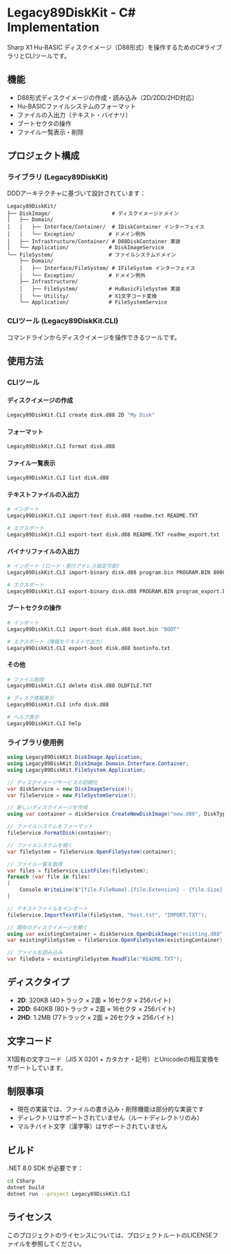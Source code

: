# Legacy89DiskKit - C# Implementation

Sharp X1 Hu-BASIC ディスクイメージ（D88形式）を操作するためのC#ライブラリとCLIツールです。

## 機能

- D88形式ディスクイメージの作成・読み込み（2D/2DD/2HD対応）
- Hu-BASICファイルシステムのフォーマット
- ファイルの入出力（テキスト・バイナリ）
- ブートセクタの操作
- ファイル一覧表示・削除

## プロジェクト構成

### ライブラリ (Legacy89DiskKit)

DDDアーキテクチャに基づいて設計されています：

```
Legacy89DiskKit/
├── DiskImage/                    # ディスクイメージドメイン
│   ├── Domain/
│   │   ├── Interface/Container/  # IDiskContainer インターフェイス
│   │   └── Exception/           # ドメイン例外
│   ├── Infrastructure/Container/ # D88DiskContainer 実装
│   └── Application/             # DiskImageService
└── FileSystem/                  # ファイルシステムドメイン
    ├── Domain/
    │   ├── Interface/FileSystem/ # IFileSystem インターフェイス
    │   └── Exception/           # ドメイン例外
    ├── Infrastructure/
    │   ├── FileSystem/          # HuBasicFileSystem 実装
    │   └── Utility/             # X1文字コード変換
    └── Application/             # FileSystemService
```

### CLIツール (Legacy89DiskKit.CLI)

コマンドラインからディスクイメージを操作できるツールです。

## 使用方法

### CLIツール

#### ディスクイメージの作成
```bash
Legacy89DiskKit.CLI create disk.d88 2D "My Disk"
```

#### フォーマット
```bash
Legacy89DiskKit.CLI format disk.d88
```

#### ファイル一覧表示
```bash
Legacy89DiskKit.CLI list disk.d88
```

#### テキストファイルの入出力
```bash
# インポート
Legacy89DiskKit.CLI import-text disk.d88 readme.txt README.TXT

# エクスポート
Legacy89DiskKit.CLI export-text disk.d88 README.TXT readme_export.txt
```

#### バイナリファイルの入出力
```bash
# インポート (ロード・実行アドレス指定可能)
Legacy89DiskKit.CLI import-binary disk.d88 program.bin PROGRAM.BIN 8000 8000

# エクスポート
Legacy89DiskKit.CLI export-binary disk.d88 PROGRAM.BIN program_export.bin
```

#### ブートセクタの操作
```bash
# インポート
Legacy89DiskKit.CLI import-boot disk.d88 boot.bin "BOOT"

# エクスポート（情報をテキストで出力）
Legacy89DiskKit.CLI export-boot disk.d88 bootinfo.txt
```

#### その他
```bash
# ファイル削除
Legacy89DiskKit.CLI delete disk.d88 OLDFILE.TXT

# ディスク情報表示
Legacy89DiskKit.CLI info disk.d88

# ヘルプ表示
Legacy89DiskKit.CLI help
```

### ライブラリ使用例

```csharp
using Legacy89DiskKit.DiskImage.Application;
using Legacy89DiskKit.DiskImage.Domain.Interface.Container;
using Legacy89DiskKit.FileSystem.Application;

// ディスクイメージサービスの初期化
var diskService = new DiskImageService();
var fileService = new FileSystemService();

// 新しいディスクイメージを作成
using var container = diskService.CreateNewDiskImage("new.d88", DiskType.TwoD, "NEW DISK");

// ファイルシステムをフォーマット
fileService.FormatDisk(container);

// ファイルシステムを開く
var fileSystem = fileService.OpenFileSystem(container);

// ファイル一覧を取得
var files = fileService.ListFiles(fileSystem);
foreach (var file in files)
{
    Console.WriteLine($"{file.FileName}.{file.Extension} - {file.Size} bytes");
}

// テキストファイルをインポート
fileService.ImportTextFile(fileSystem, "host.txt", "IMPORT.TXT");

// 既存のディスクイメージを開く
using var existingContainer = diskService.OpenDiskImage("existing.d88", readOnly: true);
var existingFileSystem = fileService.OpenFileSystem(existingContainer);

// ファイルを読み込み
var fileData = existingFileSystem.ReadFile("README.TXT");
```

## ディスクタイプ

- **2D**: 320KB (40トラック × 2面 × 16セクタ × 256バイト)
- **2DD**: 640KB (80トラック × 2面 × 16セクタ × 256バイト) 
- **2HD**: 1.2MB (77トラック × 2面 × 26セクタ × 256バイト)

## 文字コード

X1固有の文字コード（JIS X 0201 + カタカナ・記号）とUnicodeの相互変換をサポートしています。

## 制限事項

- 現在の実装では、ファイルの書き込み・削除機能は部分的な実装です
- ディレクトリはサポートされていません（ルートディレクトリのみ）
- マルチバイト文字（漢字等）はサポートされていません

## ビルド

.NET 8.0 SDK が必要です：

```bash
cd CSharp
dotnet build
dotnet run --project Legacy89DiskKit.CLI
```

## ライセンス

このプロジェクトのライセンスについては、プロジェクトルートのLICENSEファイルを参照してください。